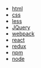 
+ [html]()
+ [css]()
+ [less]()
+ [JQuery]()
+ [webpack]()
+ [react]()
+ [redux]()
+ [npm]()
+ [node]()
